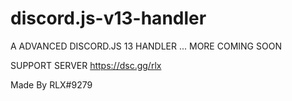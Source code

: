 # discord.js-v13-handler
 A ADVANCED DISCORD.JS 13 HANDLER ... MORE COMING SOON


SUPPORT SERVER
https://dsc.gg/rlx

Made By RLX#9279
